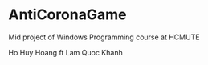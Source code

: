 # AntiCoronaGame
Mid project of Windows Programming course at HCMUTE

Ho Huy Hoang ft Lam Quoc Khanh
